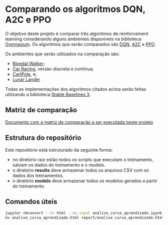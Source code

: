 # Comparando os algoritmos DQN, A2C e PPO

O objetivo deste projeto é comparar três algoritmos de reinforcement learning considerando alguns ambientes disponíveis na biblioteca [Gymnasium](https://gymnasium.farama.org/). Os algoritmos que serão comparados são [DQN](https://arxiv.org/abs/1312.5602), [A2C](https://arxiv.org/abs/1602.01783) e [PPO](https://arxiv.org/abs/1707.06347).

Os ambientes que serão utilizados na comparação são: 
* [Bipedal Walker](https://gymnasium.farama.org/environments/box2d/bipedal_walker/);
* [Car Racing](https://gymnasium.farama.org/environments/box2d/car_racing/), versão discreta e contínua;
* [CartPole](https://gymnasium.farama.org/environments/classic_control/cart_pole/), e;
* [Lunar Lander](https://gymnasium.farama.org/environments/box2d/lunar_lander/)

Todas as implementações dos algoritmos citados acima serão feitas utilizando a biblioteca [Stable Baselines 3](https://stable-baselines3.readthedocs.io/en/master/).

## Matriz de comparação

[Documento com a matriz de comparação a ser executada neste projeto](m.pdf)

## Estrutura do repositório

Este repositório está estruturado da seguinte forma: 
* no diretório raiz estão todos os scripts que executam o treinamento, salvam os dados do treinamento e o modelo.
* o diretório **results** deve armazenar todos os arquivos CSV com os dados dos treinamentos.
* o diretório **models** deve armazenar todos os modelos gerados a partir do treinamento. 

## Comandos úteis

```bash
jupyter nbconvert --to html --no-input analise_curva_aprendizado.ipynb
mv analise_curva_aprendizado.html report/analise_curva_aprendizado.html
```
